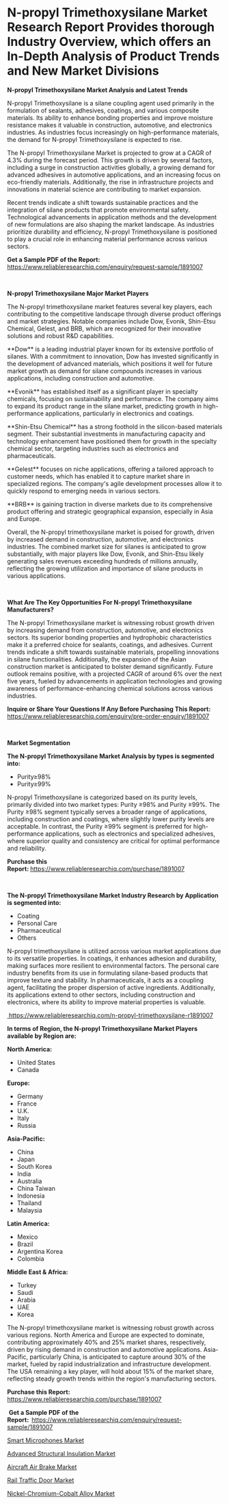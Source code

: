 <p><h1>N-propyl Trimethoxysilane Market Research Report Provides thorough Industry Overview, which offers an In-Depth Analysis of Product Trends and New Market Divisions</h1></p><p><strong>N-propyl Trimethoxysilane Market Analysis and Latest Trends</strong></p>
<p><p>N-propyl Trimethoxysilane is a silane coupling agent used primarily in the formulation of sealants, adhesives, coatings, and various composite materials. Its ability to enhance bonding properties and improve moisture resistance makes it valuable in construction, automotive, and electronics industries. As industries focus increasingly on high-performance materials, the demand for N-propyl Trimethoxysilane is expected to rise.</p><p>The N-propyl Trimethoxysilane Market is projected to grow at a CAGR of 4.3% during the forecast period. This growth is driven by several factors, including a surge in construction activities globally, a growing demand for advanced adhesives in automotive applications, and an increasing focus on eco-friendly materials. Additionally, the rise in infrastructure projects and innovations in material science are contributing to market expansion.</p><p>Recent trends indicate a shift towards sustainable practices and the integration of silane products that promote environmental safety. Technological advancements in application methods and the development of new formulations are also shaping the market landscape. As industries prioritize durability and efficiency, N-propyl Trimethoxysilane is positioned to play a crucial role in enhancing material performance across various sectors.</p></p>
<p><strong>Get a Sample PDF of the Report:&nbsp;</strong> <a href="https://www.reliableresearchiq.com/enquiry/request-sample/1891007?utm_campaign=2196&utm_medium=2&utm_source=Github&utm_content=ia&utm_term=04022025&utm_id=n-propyl-trimethoxysilane">https://www.reliableresearchiq.com/enquiry/request-sample/1891007</a></p>
<p>&nbsp;</p>
<p><strong>N-propyl Trimethoxysilane Major Market Players</strong></p>
<p><p>The N-propyl trimethoxysilane market features several key players, each contributing to the competitive landscape through diverse product offerings and market strategies. Notable companies include Dow, Evonik, Shin-Etsu Chemical, Gelest, and BRB, which are recognized for their innovative solutions and robust R&D capabilities.</p><p>**Dow** is a leading industrial player known for its extensive portfolio of silanes. With a commitment to innovation, Dow has invested significantly in the development of advanced materials, which positions it well for future market growth as demand for silane compounds increases in various applications, including construction and automotive.</p><p>**Evonik** has established itself as a significant player in specialty chemicals, focusing on sustainability and performance. The company aims to expand its product range in the silane market, predicting growth in high-performance applications, particularly in electronics and coatings.</p><p>**Shin-Etsu Chemical** has a strong foothold in the silicon-based materials segment. Their substantial investments in manufacturing capacity and technology enhancement have positioned them for growth in the specialty chemical sector, targeting industries such as electronics and pharmaceuticals.</p><p>**Gelest** focuses on niche applications, offering a tailored approach to customer needs, which has enabled it to capture market share in specialized regions. The company's agile development processes allow it to quickly respond to emerging needs in various sectors.</p><p>**BRB** is gaining traction in diverse markets due to its comprehensive product offering and strategic geographical expansion, especially in Asia and Europe.</p><p>Overall, the N-propyl trimethoxysilane market is poised for growth, driven by increased demand in construction, automotive, and electronics industries. The combined market size for silanes is anticipated to grow substantially, with major players like Dow, Evonik, and Shin-Etsu likely generating sales revenues exceeding hundreds of millions annually, reflecting the growing utilization and importance of silane products in various applications.</p></p>
<p>&nbsp;</p>
<p><strong>What Are The Key Opportunities For N-propyl Trimethoxysilane Manufacturers?</strong></p>
<p><p>The N-propyl Trimethoxysilane market is witnessing robust growth driven by increasing demand from construction, automotive, and electronics sectors. Its superior bonding properties and hydrophobic characteristics make it a preferred choice for sealants, coatings, and adhesives. Current trends indicate a shift towards sustainable materials, propelling innovations in silane functionalities. Additionally, the expansion of the Asian construction market is anticipated to bolster demand significantly. Future outlook remains positive, with a projected CAGR of around 6% over the next five years, fueled by advancements in application technologies and growing awareness of performance-enhancing chemical solutions across various industries.</p></p>
<p><strong>Inquire or Share Your Questions If Any Before Purchasing This Report:</strong> <a href="https://www.reliableresearchiq.com/enquiry/pre-order-enquiry/1891007?utm_campaign=2196&utm_medium=2&utm_source=Github&utm_content=ia&utm_term=04022025&utm_id=n-propyl-trimethoxysilane">https://www.reliableresearchiq.com/enquiry/pre-order-enquiry/1891007</a></p>
<p>&nbsp;</p>
<p><strong>Market Segmentation</strong></p>
<p><strong>The N-propyl Trimethoxysilane Market Analysis by types is segmented into:</strong></p>
<p><ul><li>Purity≥98%</li><li>Purity≥99%</li></ul></p>
<p><p>N-propyl Trimethoxysilane is categorized based on its purity levels, primarily divided into two market types: Purity ≥98% and Purity ≥99%. The Purity ≥98% segment typically serves a broader range of applications, including construction and coatings, where slightly lower purity levels are acceptable. In contrast, the Purity ≥99% segment is preferred for high-performance applications, such as electronics and specialized adhesives, where superior quality and consistency are critical for optimal performance and reliability.</p></p>
<p><strong>Purchase this Report:&nbsp;</strong><a href="https://www.reliableresearchiq.com/purchase/1891007?utm_campaign=2196&utm_medium=2&utm_source=Github&utm_content=ia&utm_term=04022025&utm_id=n-propyl-trimethoxysilane">https://www.reliableresearchiq.com/purchase/1891007</a></p>
<p>&nbsp;</p>
<p><strong>The N-propyl Trimethoxysilane Market Industry Research by Application is segmented into:</strong></p>
<p><ul><li>Coating</li><li>Personal Care</li><li>Pharmaceutical</li><li>Others</li></ul></p>
<p><p>N-propyl trimethoxysilane is utilized across various market applications due to its versatile properties. In coatings, it enhances adhesion and durability, making surfaces more resilient to environmental factors. The personal care industry benefits from its use in formulating silane-based products that improve texture and stability. In pharmaceuticals, it acts as a coupling agent, facilitating the proper dispersion of active ingredients. Additionally, its applications extend to other sectors, including construction and electronics, where its ability to improve material properties is valuable.</p></p>
<p><a href="https://www.reliableresearchiq.com/n-propyl-trimethoxysilane-r1891007?utm_campaign=2196&utm_medium=2&utm_source=Github&utm_content=ia&utm_term=04022025&utm_id=n-propyl-trimethoxysilane">&nbsp;https://www.reliableresearchiq.com/n-propyl-trimethoxysilane-r1891007</a></p>
<p><strong>In terms of Region, the N-propyl Trimethoxysilane Market Players available by Region are:</strong></p>
<p>
    <p> <strong> North America: </strong>
        <ul>
            <li>United States</li>
            <li>Canada</li>
        </ul>
        </p> 
    <p> <strong> Europe: </strong>
        <ul>
            <li>Germany</li>
            <li>France</li>
            <li>U.K.</li>
            <li>Italy</li>
            <li>Russia</li>
        </ul>
        </p> 
    <p> <strong> Asia-Pacific: </strong>
        <ul>
            <li>China</li>
            <li>Japan</li>
            <li>South Korea</li>
            <li>India</li>
            <li>Australia</li>
            <li>China Taiwan</li>
            <li>Indonesia</li>
            <li>Thailand</li>
            <li>Malaysia</li>
        </ul>
        </p> 
    <p> <strong> Latin America: </strong>
        <ul>
            <li>Mexico</li>
            <li>Brazil</li>
            <li>Argentina Korea</li>
            <li>Colombia</li>
        </ul>
        </p> 
    <p> <strong> Middle East & Africa: </strong>
        <ul>
            <li>Turkey</li>
            <li>Saudi</li>
            <li>Arabia</li>
            <li>UAE</li>
            <li>Korea</li>
        </ul>
    </p>
    </p>
<p><p>The N-propyl trimethoxysilane market is witnessing robust growth across various regions. North America and Europe are expected to dominate, contributing approximately 40% and 25% market shares, respectively, driven by rising demand in construction and automotive applications. Asia-Pacific, particularly China, is anticipated to capture around 30% of the market, fueled by rapid industrialization and infrastructure development. The USA remaining a key player, will hold about 15% of the market share, reflecting steady growth trends within the region's manufacturing sectors.</p></p>
<p><strong>Purchase this Report: </strong><a href="https://www.reliableresearchiq.com/purchase/1891007?utm_campaign=2196&utm_medium=2&utm_source=Github&utm_content=ia&utm_term=04022025&utm_id=n-propyl-trimethoxysilane">https://www.reliableresearchiq.com/purchase/1891007</a></p>
<p>&nbsp;<strong>Get a Sample PDF of the Report:&nbsp;&nbsp;</strong><a href="https://www.reliableresearchiq.com/enquiry/request-sample/1891007?utm_campaign=2196&utm_medium=2&utm_source=Github&utm_content=ia&utm_term=04022025&utm_id=n-propyl-trimethoxysilane">https://www.reliableresearchiq.com/enquiry/request-sample/1891007</a></p>
<p><strong></strong></p>
<p><p><a href="https://www.linkedin.com/pulse/smart-microphones-market-analysis-report-2025-2032-growth-qo4vc?utm_campaign=2196&utm_medium=2&utm_source=Github&utm_content=ia&utm_term=04022025&utm_id=n-propyl-trimethoxysilane">Smart Microphones Market</a></p><p><a href="https://www.linkedin.com/pulse/projected-growth-advanced-structural-insulation-market-anticipating-2x5ic?utm_campaign=2196&utm_medium=2&utm_source=Github&utm_content=ia&utm_term=04022025&utm_id=n-propyl-trimethoxysilane">Advanced Structural Insulation Market</a></p><p><a href="https://www.linkedin.com/pulse/comprehensive-analysis-aircraft-air-brake-marketpresented-hoibf?utm_campaign=2196&utm_medium=2&utm_source=Github&utm_content=ia&utm_term=04022025&utm_id=n-propyl-trimethoxysilane">Aircraft Air Brake Market</a></p><p><a href="https://www.linkedin.com/pulse/growth-forecast-rail-traffic-door-industry-projected-134-15w6f?utm_campaign=2196&utm_medium=2&utm_source=Github&utm_content=ia&utm_term=04022025&utm_id=n-propyl-trimethoxysilane">Rail Traffic Door Market</a></p><p><a href="https://www.linkedin.com/pulse/nickel-chromium-cobalt-alloy-market-size-forecast-2025-hi24f?utm_campaign=2196&utm_medium=2&utm_source=Github&utm_content=ia&utm_term=04022025&utm_id=n-propyl-trimethoxysilane">Nickel-Chromium-Cobalt Alloy Market</a></p></p>